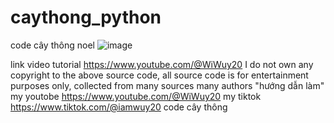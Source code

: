 # caythong_python
code cây thông noel
![image](https://user-images.githubusercontent.com/66549585/209086947-c87f2b79-3ba9-4d6c-913c-12de10bdbb72.png)

link video tutorial https://www.youtube.com/@WiWuy20
I do not own any copyright to the above source code, all source code is for entertainment purposes only, collected from many sources many authors "hướng dẫn làm" my youtobe https://www.youtube.com/@WiWuy20 my tiktok https://www.tiktok.com/@iamwuy20 
code cây thông
